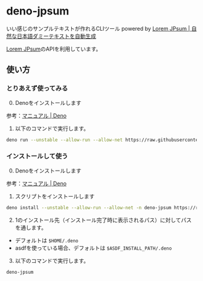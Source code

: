 # deno-jpsum

いい感じのサンプルテキストが作れるCLIツール powered by [Lorem JPsum \| 自然な日本語ダミーテキストを自動生成](https://lorem-jpsum.vercel.app/)

[Lorem JPsum](https://lorem-jpsum.vercel.app/)のAPIを利用しています。

## 使い方

### とりあえず使ってみる

0. Denoをインストールします

参考：[マニュアル \| Deno](https://deno-ja.vercel.app/manual@v1.9.1/getting_started/installation)

1. 以下のコマンドで実行します。

```bash
deno run --unstable --allow-run --allow-net https://raw.githubusercontent.com/IkumaTadokoro/deno-jpsum/main/mod.ts
```

### インストールして使う

0. Denoをインストールします

参考：[マニュアル \| Deno](https://deno-ja.vercel.app/manual@v1.9.1/getting_started/installation)

1. スクリプトをインストールします

```bash
deno install --unstable --allow-run --allow-net -n deno-jpsum https://raw.githubusercontent.com/IkumaTadokoro/deno-jpsum/main/mod.ts
```

2. 1のインストール先（インストール完了時に表示されるパス）に対してパスを通します。

- デフォルトは `$HOME/.deno`
- asdfを使っている場合、デフォルトは `$ASDF_INSTALL_PATH/.deno`

3. 以下のコマンドで実行します。

```bash
deno-jpsum
```
